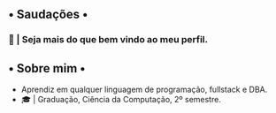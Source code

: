 ## • Saudações •
### 👋 | Seja mais do que bem vindo ao meu perfil.
## • Sobre mim •
<ul>
<li>Aprendiz em qualquer linguagem de programação, fullstack e DBA.</li>
<li>🎓 | Graduação, Ciência da Computação, 2º semestre.</li>
</ul>
